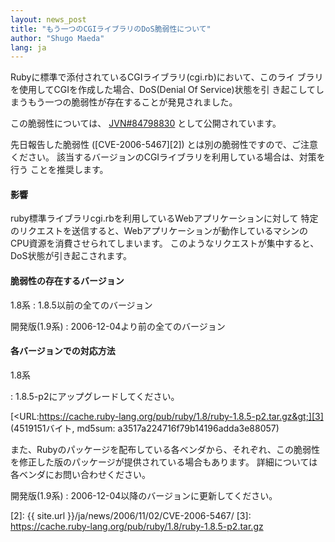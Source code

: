 ```yaml
---
layout: news_post
title: "もう一つのCGIライブラリのDoS脆弱性について"
author: "Shugo Maeda"
lang: ja
---
```


Rubyに標準で添付されているCGIライブラリ(cgi.rb)において、このライ ブラリを使用してCGIを作成した場合、DoS(Denial
Of Service)状態を引 き起こしてしまうもう一つの脆弱性が存在することが発見されました。

この脆弱性については、 [JVN#84798830][1] として公開されています。

先日報告した脆弱性 ([CVE-2006-5467][2]) とは別の脆弱性ですので、ご注意ください。
該当するバージョンのCGIライブラリを利用している場合は、対策を行う ことを推奨します。

#### 影響

ruby標準ライブラリcgi.rbを利用しているWebアプリケーションに対して
特定のリクエストを送信すると、Webアプリケーションが動作しているマシンの CPU資源を消費させられてしまいます。
このようなリクエストが集中すると、DoS状態が引き起こされます。

#### 脆弱性の存在するバージョン

1.8系
: 1\.8.5以前の全てのバージョン

開発版(1.9系)
: 2006-12-04より前の全てのバージョン

#### 各バージョンでの対応方法

1.8系

: 1\.8.5-p2にアップグレードしてください。

  [&lt;URL:https://cache.ruby-lang.org/pub/ruby/1.8/ruby-1.8.5-p2.tar.gz&gt;][3]
  (4519151バイト, md5sum: a3517a224716f79b14196adda3e88057)

  また、Rubyのパッケージを配布している各ベンダから、それぞれ、この脆弱性を修正した版のパッケージが提供されている場合もあります。
  詳細については各ベンダにお問い合わせください。

開発版(1.9系)
: 2006-12-04以降のバージョンに更新してください。



[1]: http://jvn.jp/jp/JVN%2384798830/index.html
[2]: {{ site.url }}/ja/news/2006/11/02/CVE-2006-5467/
[3]: https://cache.ruby-lang.org/pub/ruby/1.8/ruby-1.8.5-p2.tar.gz
